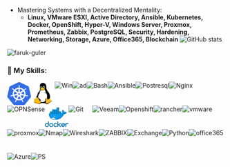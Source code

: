 - Mastering Systems with a Decentralized Mentality:
  - **Linux, VMware ESXI, Active Directory, Ansible, Kubernetes, Docker, OpenShift, Hyper-V, Windows Server, Proxmox, Prometheus, Zabbix, PostgreSQL, Security, Hardening, Networking, Storage, Azure, Office365, Blockchain**
![GitHub stats](https://github-readme-stats.vercel.app/api?username=faruk-guler&show_icons=true&theme=transparent)
<p> <img src="https://komarev.com/ghpvc/?username=faruk-guler&label=Profile%20views&color=0e75b6&style=flat" alt="faruk-guler"/>

### 🔧 My Skills:
<img align="left" alt="Kubernetes" width="55" src="https://raw.githubusercontent.com/github/explore/cebd63002168a05a6a642f309227eefeccd92950/topics/kubernetes/kubernetes.png">
<img align="left" alt="linux" width="55" src="https://raw.githubusercontent.com/github/explore/cebd63002168a05a6a642f309227eefeccd92950/topics/linux/linux.png" />
<img align="left" alt="Win" height="55" src="https://cdn.worldvectorlogo.com/logos/windows.svg">
<img align="left" alt="ad" height="55" src="https://symbols.getvecta.com/stencil_27/4_active-directory.0d97ea0de6.svg">
<img align="left" alt="Bash" height="55" src="https://cdn.jsdelivr.net/gh/devicons/devicon/icons/bash/bash-plain.svg">
<img align="left" alt="Ansible" height="55" src="https://cdn.cs.1worldsync.com/b9/5b/b95b63fc-26e3-47bf-a63d-3c102e7bd52f.jpg">
<img align="left" alt="Postresql" height="55" src="https://upload.wikimedia.org/wikipedia/commons/thumb/2/29/Postgresql_elephant.svg/640px-Postgresql_elephant.svg.png">
<img align="left" alt="Nginx" height="55" src="https://www.brkdgn.com/wp-content/uploads/2018/01/nginx-logo.png">
<img align="left" alt="OPNSense" height="55" src="https://i.imgur.com/LgzoaOQ.jpeg">
<img align="left" alt="docker" width="55" src="https://raw.githubusercontent.com/github/explore/cebd63002168a05a6a642f309227eefeccd92950/topics/docker/docker.png">
<img align="left" alt="Git" width="55" src="https://raw.githubusercontent.com/danielcranney/readme-generator/main/public/icons/skills/git-colored.svg">
<img align="left" alt="Veeam" height="55" src="https://upload.wikimedia.org/wikipedia/commons/b/be/Veeam-backup-replication-v9-logo.png">
<img align="left" alt="Openshift" height="55" src="https://upload.wikimedia.org/wikipedia/commons/thumb/3/3a/OpenShift-LogoType.svg/1122px-OpenShift-LogoType.svg.png">
<img align="left" alt="rancher" height="55" src="https://deso.tech/wp-content/uploads/2023/03/Suse-rancher.png">
<img align="left" alt="vmware" height="55" src="https://amplab.cs.berkeley.edu/wp-content/uploads/2015/07/logo-vmware.png">
<img align="left" alt="proxmox" height="55" src="https://ict-berlin.de/wp-content/uploads/2024/10/proxmox-logo-stacked-color.svg">
<img align="left" alt="Nmap" height="55" src="https://nmap.org/images/sitelogo-2x.png">
<img align="left" alt="Wireshark" height="55" src="https://upload.wikimedia.org/wikipedia/commons/c/c6/Wireshark_icon_new.png">
<img align="left" alt="ZABBIX" height="55" src="https://post-schwarz.de/wp-content/uploads/2020/06/891729651d169fe5627ad2e67241eec9.jpeg">
<img align="left" alt="Exchange" height="55" src="https://upload.wikimedia.org/wikipedia/commons/thumb/e/ea/Microsoft_Exchange_%282019-present%29.svg/250px-Microsoft_Exchange_%282019-present%29.svg.png">
<img align="left" alt="Python" height="55" src="https://upload.wikimedia.org/wikipedia/commons/thumb/8/82/Text-x-python.svg/2048px-Text-x-python.svg.png">
<img align="left" alt="office365" height="55" src="https://roommanager365.com/wp-content/uploads/2021/03/Office-365-Blue.jpg">
<img align="left" alt="Azure" height="55" src="https://www.pngmart.com/files/23/Azure-Logo-PNG-Photo.png">
<img align="left" alt="PS" height="55" src="https://upload.wikimedia.org/wikipedia/commons/2/2f/PowerShell_5.0_icon.png">
<br />
